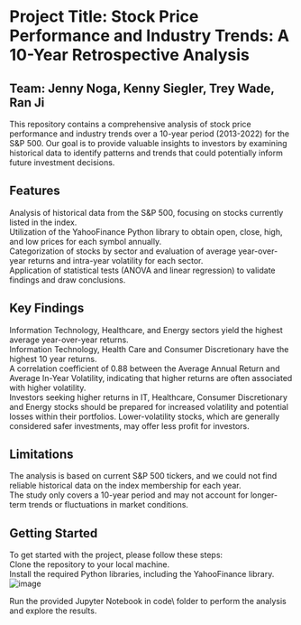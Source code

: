 # Project Title: Stock Price Performance and Industry Trends: A 10-Year Retrospective Analysis

## Team: Jenny Noga, Kenny Siegler, Trey Wade, Ran Ji

This repository contains a comprehensive analysis of stock price performance and industry trends over a 10-year period (2013-2022) for the S&P 500. Our goal is to provide valuable insights to investors by examining historical data to identify patterns and trends that could potentially inform future investment decisions.

## Features
Analysis of historical data from the S&P 500, focusing on stocks currently listed in the index.  
Utilization of the YahooFinance Python library to obtain open, close, high, and low prices for each symbol annually.  
Categorization of stocks by sector and evaluation of average year-over-year returns and intra-year volatility for each sector.  
Application of statistical tests (ANOVA and linear regression) to validate findings and draw conclusions.  

## Key Findings
Information Technology, Healthcare, and Energy sectors yield the highest average year-over-year returns.  
Information Technology, Health Care and Consumer Discretionary have the highest 10 year returns.  
A correlation coefficient of 0.88 between the Average Annual Return and Average In-Year Volatility, indicating that higher returns are often associated with higher volatility.  
Investors seeking higher returns in IT, Healthcare, Consumer Discretionary and Energy stocks should be prepared for increased volatility and potential losses within their portfolios.
Lower-volatility stocks, which are generally considered safer investments, may offer less profit for investors.  

## Limitations
The analysis is based on current S&P 500 tickers, and we could not find reliable historical data on the index membership for each year.  
The study only covers a 10-year period and may not account for longer-term trends or fluctuations in market conditions.  

## Getting Started
To get started with the project, please follow these steps:  
Clone the repository to your local machine.  
Install the required Python libraries, including the YahooFinance library.  
![image](https://user-images.githubusercontent.com/123340434/236364675-97f36dfb-69f6-467a-8a45-82f88405396f.png)

Run the provided Jupyter Notebook in code\ folder to perform the analysis and explore the results.  


